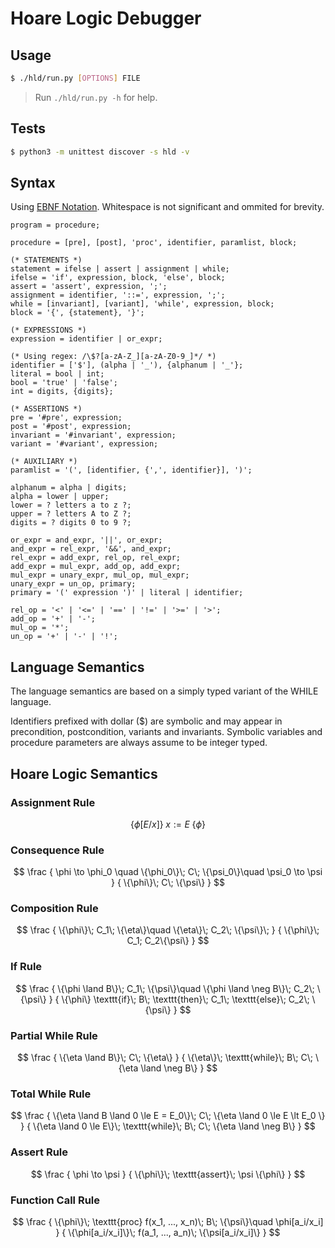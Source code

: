 # Hoare Logic Debugger

## Usage
```sh
$ ./hld/run.py [OPTIONS] FILE
```

> Run `./hld/run.py -h` for help.

## Tests
```sh
$ python3 -m unittest discover -s hld -v
```

## Syntax
Using [EBNF Notation](https://www.iso.org/standard/26153.html).
Whitespace is not significant and ommited for brevity.

```ebnf
program = procedure;

procedure = [pre], [post], 'proc', identifier, paramlist, block;

(* STATEMENTS *)
statement = ifelse | assert | assignment | while;
ifelse = 'if', expression, block, 'else', block;
assert = 'assert', expression, ';';
assignment = identifier, '::=', expression, ';';
while = [invariant], [variant], 'while', expression, block;
block = '{', {statement}, '}';

(* EXPRESSIONS *)
expression = identifier | or_expr;

(* Using regex: /\$?[a-zA-Z_][a-zA-Z0-9_]*/ *)
identifier = ['$'], (alpha | '_'), {alphanum | '_'};
literal = bool | int;
bool = 'true' | 'false';
int = digits, {digits};

(* ASSERTIONS *)
pre = '#pre', expression;
post = '#post', expression;
invariant = '#invariant', expression;
variant = '#variant', expression;

(* AUXILIARY *)
paramlist = '(', [identifier, {',', identifier}], ')';

alphanum = alpha | digits;
alpha = lower | upper;
lower = ? letters a to z ?;
upper = ? letters A to Z ?;
digits = ? digits 0 to 9 ?;

or_expr = and_expr, '||', or_expr;
and_expr = rel_expr, '&&', and_expr;
rel_expr = add_expr, rel_op, rel_expr;
add_expr = mul_expr, add_op, add_expr;
mul_expr = unary_expr, mul_op, mul_expr;
unary_expr = un_op, primary;
primary = '(' expression ')' | literal | identifier;

rel_op = '<' | '<=' | '==' | '!=' | '>=' | '>';
add_op = '+' | '-';
mul_op = '*';
un_op = '+' | '-' | '!';
```

## Language Semantics
The language semantics are based on a simply typed variant of the WHILE language.

Identifiers prefixed with dollar ($) are symbolic and may appear in precondition, postcondition, variants and invariants.
Symbolic variables and procedure parameters are always assume to be integer typed.

## Hoare Logic Semantics

### Assignment Rule
$$
\{\phi [E/x]\}\; x:=E\; \{\phi\}
$$

### Consequence Rule
$$
\frac
{
    \phi \to \phi_0 \quad
    \{\phi_0\}\; C\; \{\psi_0\}\quad
    \psi_0 \to \psi
}
{
    \{\phi\}\; C\; \{\psi\}
}
$$

### Composition Rule
$$
\frac
{
    \{\phi\}\; C_1\; \{\eta\}\quad
    \{\eta\}\; C_2\; \{\psi\}\;
}
{
    \{\phi\}\; C_1; C_2\{\psi\}
}
$$

### If Rule
$$
\frac
{
    \{\phi \land B\}\; C_1\; \{\psi\}\quad
    \{\phi \land \neg B\}\; C_2\; \{\psi\}
}
{
    \{\phi\} \texttt{if}\; B\; \texttt{then}\; C_1\; \texttt{else}\; C_2\; \{\psi\}
}
$$

### Partial While Rule
$$
\frac
{
    \{\eta \land B\}\; C\; \{\eta\}
}
{
    \{\eta\}\; \texttt{while}\; B\; C\; \{\eta \land \neg B\}
}
$$

### Total While Rule
$$
\frac
{
    \{\eta \land B \land 0 \le E = E_0\}\; C\; \{\eta \land 0 \le E \lt E_0 \}
}
{
    \{\eta \land 0 \le E\}\; \texttt{while}\; B\; C\; \{\eta \land \neg B\}
}
$$

### Assert Rule
$$
\frac
{
    \phi \to \psi
}
{
    \{\phi\}\; \texttt{assert}\; \psi \{\phi\}
}
$$

### Function Call Rule
$$
\frac
{
    \{\phi\}\; \texttt{proc} f(x_1, ..., x_n)\; B\; \{\psi\}\quad
    \phi[a_i/x_i]
}
{
    \{\phi[a_i/x_i]\}\; f(a_1, ..., a_n)\; \{\psi[a_i/x_i]\}
}
$$
